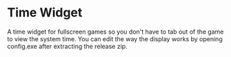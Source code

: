 # Time Widget
A time widget for fullscreen games so you don't have to tab out of the game to view the system time.
You can edit the way the display works by opening config.exe after extracting the release zip.
